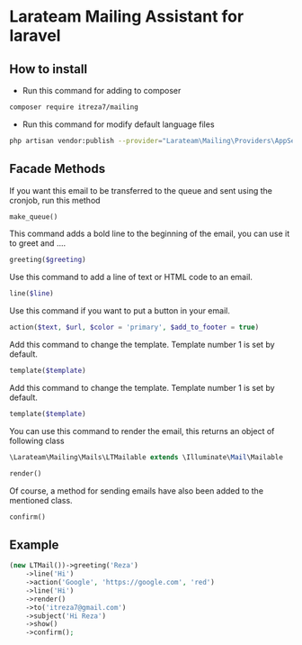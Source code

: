 # Larateam Mailing Assistant for laravel
## How to install
- Run this command for adding to composer
```bash
composer require itreza7/mailing
```
- Run this command for modify default language files
```bash
php artisan vendor:publish --provider="Larateam\Mailing\Providers\AppServiceProvider"
```
## Facade Methods
If you want this email to be transferred to the queue and sent using the cronjob, run this method
```php
make_queue()
```
This command adds a bold line to the beginning of the email, you can use it to greet and ....
```php
greeting($greeting)
```
Use this command to add a line of text or HTML code to an email.
```php
line($line)
```
Use this command if you want to put a button in your email.
```php
action($text, $url, $color = 'primary', $add_to_footer = true)
```
Add this command to change the template. Template number 1 is set by default.
```php
template($template)
```
Add this command to change the template. Template number 1 is set by default.
```php
template($template)
```
You can use this command to render the email, this returns an object of following class 
```php
\Larateam\Mailing\Mails\LTMailable extends \Illuminate\Mail\Mailable
```
```php
render()
```
Of course, a method for sending emails have also been added to the mentioned class.
```php
confirm()
```
## Example
```php
(new LTMail())->greeting('Reza')
    ->line('Hi')
    ->action('Google', 'https://google.com', 'red')
    ->line('Hi')
    ->render()
    ->to('itreza7@gmail.com')
    ->subject('Hi Reza')
    ->show()
    ->confirm();
```
